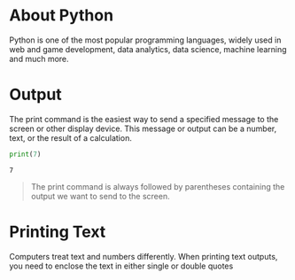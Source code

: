 # About Python
Python is one of the most popular programming languages, widely used in web and game development, data analytics, data science, machine learning and much more.
# Output
The print command is the easiest way to send a specified message to the screen or other display device. This message or output can be a number, text, or the result of a calculation.
```python
print(7)
```
```
7
```
> The print command is always followed by parentheses containing the output we want to send to the screen.
# Printing Text
Computers treat text and numbers differently. When printing text outputs, you need to enclose the text in either single or double quotes
